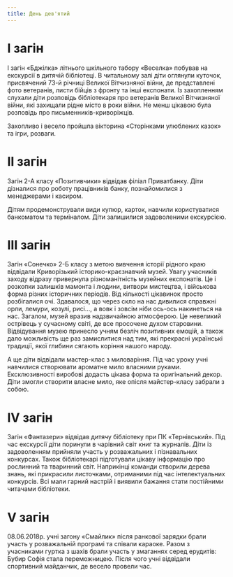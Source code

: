 ```yaml
---
title: День дев'ятий
---
```


# I загін

I загін «Бджілка» літнього шкільного табору «Веселка» побував на екскурсії в дитячій бібліотеці. В читальному залі діти оглянули куточок, присвячений 73-й річниці Великої Вітчизняної війни, де представлені фото ветеранів, листи бійців з фронту та інші експонати. Із захопленням слухали діти розповідь бібліотекаря про ветеранів Великої Вітчизняної війни, які захищали рідне місто в роки війни. Не менш цікавою була розповідь про письменників-криворіжців.

Захопливо і весело пройшла вікторина «Сторінками улюблених казок» та ігри, розваги.

<slideshow id="_/72157694610490392" />

# II загін

Загін 2-А класу «Позитивчики» відвідав філіал Приватбанку. Діти дізналися про роботу працівників банку, познайомилися з менеджерами і касиром.

Дітям продемонстрували види купюр, карток, навчили користуватися банкоматом та терміналом. Діти залишилися задоволеними екскурсією.

<slideshow id="_/72157667865200717" />

# III загін

Загін «Сонечко» 2-Б класу з метою вивчення історії рідного краю відвідали Криворізький історико-краєзнавчий музей. Увагу учасників заходу відразу привернула різноманітність музейних експонатів. Це і розкопки залишків мамонта і людини, витвори мистецтва, і військова форма різних історичних періодів. Від кількості цікавинок просто розбігалися очі. Здавалося, що через скло на нас дивилися справжні орли, лемури, козулі, рисі…, а вовк і зовсім ніби ось-ось накинеться на нас. Загалом, музей вразив надзвичайною атмосферою. Це невеликий острівець у сучасному світі, де все просочене духом старовини. Відвідування музею принесло учням безліч позитивних емоцій, а також дало можливість ще раз замислитися над тим, які прекрасні українські традиції, якої глибини сягають коріння нашого народу.

А ще діти відвідали мастер-клас з миловаріння. Під час уроку учні навчилися створювати ароматне мило власними руками. Ексклюзивності виробові додасть цікава форма та оригінальний декор. Діти змогли створити власне мило, яке опісля майстер-класу забрали з собою.

<slideshow id="_/72157667865230857" />

# IV загін

Загін «Фантазери» відвідав дитячу бібліотеку при ПК «Тернівський». Під час екскурсії діти поринули в чарівний світ книг та журналів. Діти із задоволенням прийняли участь у розважальних і пізнавальних конкурсах. Також бібліотекарі підготували цікаву інформацію про рослинний та тваринний світ. Наприкінці команди створили дерева знань, які прикрасили листочками, отриманими під час інтелектуальних конкурсів. Всі мали гарний настрій і виявили бажання стати постійними читачами бібліотеки.

<slideshow id="_/72157669903696738" />

# V загін

08.06.2018р. учні загону «Смайлик» після ранкової зарядки брали участь у розважальній програмі та співали караоке. Разом з учасниками гуртка з шахів брали участь у змаганнях серед ерудитів: Бубир Софія стала переможницею. Після чого учні відвідали спортивний майданчик, де весело провели час.

<slideshow id="_/72157697767600615" />
